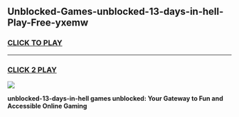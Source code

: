 
## Unblocked-Games-unblocked-13-days-in-hell-Play-Free-yxemw
<h3>
<a href="https://premium76.site?title=unblocked-13-days-in-hell&ref=23A">CLICK TO PLAY</a></h3>
<hr>

<h3>
<a href="https://premium76.site?title=unblocked-13-days-in-hell&ref=23A">CLICK 2 PLAY</a>
  
</h3>

<a href="https://premium76.site?title=unblocked-13-days-in-hell&ref=23A"><img src="https://clearcache.store/games.png"></a>


**unblocked-13-days-in-hell games unblocked: Your Gateway to Fun and Accessible Online Gaming**
